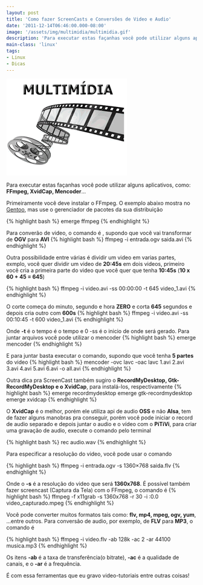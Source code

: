 ```yaml
---
layout: post
title: 'Como fazer ScreenCasts e Conversões de Video e Audio'
date: '2011-12-14T06:46:00.000-08:00'
image: '/assets/img/multimidia/multimidia.gif'
description: 'Para executar estas façanhas você pode utilizar alguns aplicativos, como: FFmpeg, XvidCap, Mencoder entre outros.'
main-class: 'linux'
tags:
- Linux
- Dicas
---
```


![Como fazer ScreenCasts e Conversões de Video e Audio](/assets/img/multimidia/multimidia.gif "Como fazer ScreenCasts e Conversões de Video e Audio")

Para executar estas façanhas você pode utilizar alguns aplicativos, como: __FFmpeg, XvidCap, Mencoder__...

Primeiramente você deve instalar o FFmpeg. O exemplo abaixo mostra no [Gentoo](http://www.terminalroot.com.br/tags#gentoo), mas use o gerenciador de pacotes da sua distribuição

{% highlight bash %}
emerge ffmpeg
{% endhighlight %}

Para converão de video, o comando é , supondo que você vai transformar de __OGV__ para __AVI__
{% highlight bash %}
ffmpeg -i entrada.ogv saida.avi
{% endhighlight %}

Outra possibilidade entre várias é dividir um video em varias partes, exmplo, você quer dividir um video de __20:45s__ em dois videos, primeiro você cria a primeira parte do video que você quer que tenha __10:45s__ (__10 x 60 + 45 = 645__)

{% highlight bash %}
ffmpeg -i video.avi -ss 00:00:00 -t 645 video_1.avi
{% endhighlight %}

O corte começa do minuto, segundo e hora __ZERO__ e corta __645__ segundos e depois cria outro com __600s__
{% highlight bash %}
ffmpeg -i video.avi -ss 00:10:45 -t 600 video_1.avi
{% endhighlight %}

Onde __-t__ é o tempo é o tempo e 0 -ss é o inicio de onde será gerado.
Para juntar arquivos você pode utilizar o mencoder
{% highlight bash %}
emerge mencoder
{% endhighlight %}

E para juntar basta executar o comando, supondo que você tenha __5 partes__ do video
{% highlight bash %}
mencoder -ovc lavc -oac lavc 1.avi 2.avi 3.avi 4.avi 5.avi 6.avi -o all.avi
{% endhighlight %}

Outra dica pra ScreenCast também sugiro o __RecordMyDesktop, Gtk-RecordMyDesktop e o XvidCap__, para instalá-los, respectivamente
{% highlight bash %}
emerge recordmydesktop
emerge gtk-recordmydesktop
emerge xvidcap
{% endhighlight %}

O __XvidCap__ é o melhor, porém ele utiliza api de audio __OSS__ e não __Alsa__, tem de fazer alguns manobras pra conseguir, porém você pode iniciar o record de audio separado e depois juntar o audio e o vídeo com o __PiTiVi__, para criar uma gravação de audio, execute o comando pelo terminal

{% highlight bash %}
rec audio.wav
{% endhighlight %}

Para especificar a resolução do video, você pode usar o comando

{% highlight bash %}
ffmpeg -i entrada.ogv -s 1360×768 saida.flv
{% endhighlight %}

Onde o __-s__ é a resolução do video que será __1360x768__.
É possível também fazer screencast (Captura da Tela) com o FFmpeg, o comando é
{% highlight bash %}
ffmpeg -f x11grab -s 1360x768 -r 30 -i :0.0 video_capturado.mpeg
{% endhighlight %}

Você pode converter muitos formatos tais como: __flv, mp4, mpeg, ogv, yum__, ...entre outros.
Para conversão de audio, por exemplo, de __FLV__ para __MP3__, o comando é

{% highlight bash %}
ffmpeg -i video.flv -ab 128k -ac 2 -ar 44100 musica.mp3
{% endhighlight %}

Os itens __-ab__ é a taxa de transferência(o bitrate), __-ac__ é a qualidade de canais, e o __-ar__ é a frequência.

É com essa ferramentas que eu gravo video-tutoriais entre outras coisas!
